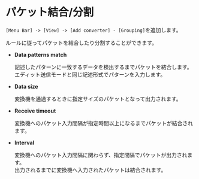 # パケット結合/分割

`[Menu Bar] -> [View] -> [Add converter] - [Grouping]`を追加します。

ルールに従ってパケットを結合したり分割することができます。

* **Data patterns match**

  記述したパターンに一致するデータを検出するまでパケットを結合します。<br>
  エディット送信モードと同じ記述形式でパターンを入力します。

* **Data size**

  変換機を通過するときに指定サイズのパケットとなって出力されます。

* **Receive timeout**

  変換機へのパケット入力間隔が指定時間以上になるまでパケットが結合されます。

* **Interval**

  変換機へのパケット入力間隔に関わらず、指定間隔でパケットが出力されます。<br>
  出力されるまでに変換機へ入力されたパケットは結合されます。

